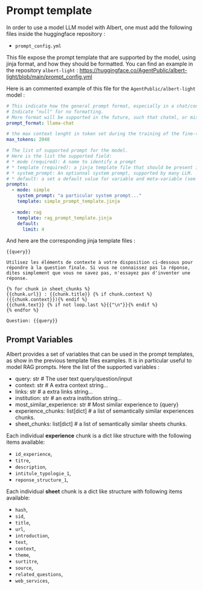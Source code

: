 # Prompt template

In order to use a model LLM model with Albert, one must add the following files inside the huggingface repository :
- `prompt_config.yml`

This file expose the prompt template that are supported by the model, using jinja format, and how they should be formatted.
You can find an example in the repository `albert-light` : https://huggingface.co/AgentPublic/albert-light/blob/main/prompt_config.yml

Here is an commented example of this file for the `AgentPublic/albert-light` model :

```prompt_config.yml
# This indicate how the general prompt format, especially in a chat/conversation setting.
# Indicate "null" for no formatting.
# More format will be supported in the future, such that chatml, or mistral.
prompt_format: llama-chat 

# the max context lenght in token set during the training of the fine-tuning.
max_tokens: 2048

# The list of supported prompt for the model. 
# Here is the list the supported field:
# * mode (required): A name to identify a prompt
# * template (required): a jinja template file that should be present in the huggingface repository. And that support a set of variables documented in the section [[Prompt Variables]]..
# * system_prompt: An optionnal system prompt, supported by many LLM.
# * default: a set a default value for variable and meta-variable (see [[Meta variable]].
prompts:
  - mode: simple
    system_prompt: "a particular system prompt..."
    template: simple_prompt_template.jinja

  - mode: rag
    template: rag_prompt_template.jinja
    default:
      limit: 4
```

And here are the corresponding jinja template files :

```simple_prompt_template.jinja
{{query}}
```

```rag_prompt_template.jinja
Utilisez les éléments de contexte à votre disposition ci-dessous pour répondre à la question finale. Si vous ne connaissez pas la réponse, dites simplement que vous ne savez pas, n'essayez pas d'inventer une réponse.

{% for chunk in sheet_chunks %}
{{chunk.url}} : {{chunk.title}} {% if chunk.context %}({{chunk.context}}){% endif %}
{{chunk.text}} {% if not loop.last %}{{"\n"}}{% endif %}
{% endfor %}

Question: {{query}}
```

## Prompt Variables

Albert provides a set of variables that can be used in the prompt templates, as show in the previous template files examples.
It is in particular useful to model RAG prompts.
Here the list of the supported variables :

- query: str # The user text query/question/input
- context: str # A extra context string...
- links: str  # a extra links string...
- institution: str # an extra institution string...
- most_similar_experience: str # Most similar experience to {query}
- experience_chunks: list[dict] # a list of semantically similar experiences chunks.
- sheet_chunks: list[dict] # a list of semantically similar sheets chunks.

Each individual **experience** chunk is a dict like structure with the following items available:
- `id_experience`,
- `titre`,
- `description`,
- `intitule_typologie_1`,
- `reponse_structure_1`,

Each individual **sheet** chunk is a dict like structure with following items available:
- `hash`,
- `sid`,
- `title`,
- `url`,
- `introduction`,
- `text`,
- `context`,
- `theme`,
- `surtitre`,
- `source`,
- `related_questions`,
- `web_services`,

